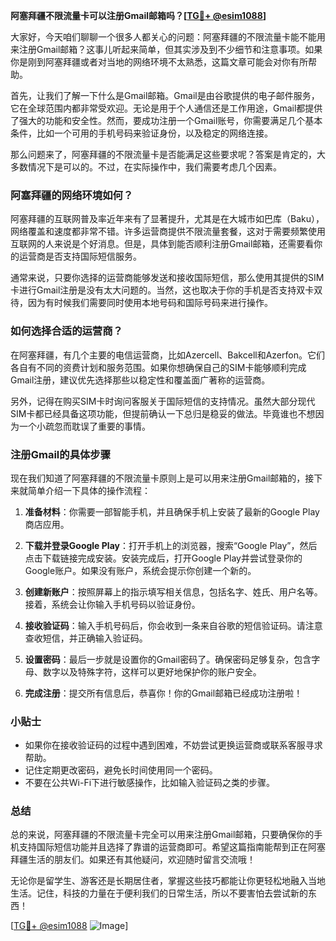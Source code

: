 **阿塞拜疆不限流量卡可以注册Gmail邮箱吗？[[TG💪+ @esim1088](https://t.me/s/esim1088)]**

大家好，今天咱们聊聊一个很多人都关心的问题：阿塞拜疆的不限流量卡能不能用来注册Gmail邮箱？这事儿听起来简单，但其实涉及到不少细节和注意事项。如果你是刚到阿塞拜疆或者对当地的网络环境不太熟悉，这篇文章可能会对你有所帮助。

首先，让我们了解一下什么是Gmail邮箱。Gmail是由谷歌提供的电子邮件服务，它在全球范围内都非常受欢迎。无论是用于个人通信还是工作用途，Gmail都提供了强大的功能和安全性。然而，要成功注册一个Gmail账号，你需要满足几个基本条件，比如一个可用的手机号码来验证身份，以及稳定的网络连接。

那么问题来了，阿塞拜疆的不限流量卡是否能满足这些要求呢？答案是肯定的，大多数情况下是可以的。不过，在实际操作中，我们需要考虑几个因素。

### 阿塞拜疆的网络环境如何？

阿塞拜疆的互联网普及率近年来有了显著提升，尤其是在大城市如巴库（Baku），网络覆盖和速度都非常不错。许多运营商提供不限流量套餐，这对于需要频繁使用互联网的人来说是个好消息。但是，具体到能否顺利注册Gmail邮箱，还需要看你的运营商是否支持国际短信服务。

通常来说，只要你选择的运营商能够发送和接收国际短信，那么使用其提供的SIM卡进行Gmail注册是没有太大问题的。当然，这也取决于你的手机是否支持双卡双待，因为有时候我们需要同时使用本地号码和国际号码来进行操作。

### 如何选择合适的运营商？

在阿塞拜疆，有几个主要的电信运营商，比如Azercell、Bakcell和Azerfon。它们各自有不同的资费计划和服务范围。如果你想确保自己的SIM卡能够顺利完成Gmail注册，建议优先选择那些以稳定性和覆盖面广著称的运营商。

另外，记得在购买SIM卡时询问客服关于国际短信的支持情况。虽然大部分现代SIM卡都已经具备这项功能，但提前确认一下总归是稳妥的做法。毕竟谁也不想因为一个小疏忽而耽误了重要的事情。

### 注册Gmail的具体步骤

现在我们知道了阿塞拜疆的不限流量卡原则上是可以用来注册Gmail邮箱的，接下来就简单介绍一下具体的操作流程：

1. **准备材料**：你需要一部智能手机，并且确保手机上安装了最新的Google Play商店应用。
   
2. **下载并登录Google Play**：打开手机上的浏览器，搜索“Google Play”，然后点击下载链接完成安装。安装完成后，打开Google Play并尝试登录你的Google账户。如果没有账户，系统会提示你创建一个新的。

3. **创建新账户**：按照屏幕上的指示填写相关信息，包括名字、姓氏、用户名等。接着，系统会让你输入手机号码以验证身份。

4. **接收验证码**：输入手机号码后，你会收到一条来自谷歌的短信验证码。请注意查收短信，并正确输入验证码。

5. **设置密码**：最后一步就是设置你的Gmail密码了。确保密码足够复杂，包含字母、数字以及特殊字符，这样可以更好地保护你的账户安全。

6. **完成注册**：提交所有信息后，恭喜你！你的Gmail邮箱已经成功注册啦！

### 小贴士

- 如果你在接收验证码的过程中遇到困难，不妨尝试更换运营商或联系客服寻求帮助。
- 记住定期更改密码，避免长时间使用同一个密码。
- 不要在公共Wi-Fi下进行敏感操作，比如输入验证码之类的步骤。

### 总结

总的来说，阿塞拜疆的不限流量卡完全可以用来注册Gmail邮箱，只要确保你的手机支持国际短信功能并且选择了靠谱的运营商即可。希望这篇指南能帮到正在阿塞拜疆生活的朋友们。如果还有其他疑问，欢迎随时留言交流哦！

无论你是留学生、游客还是长期居住者，掌握这些技巧都能让你更轻松地融入当地生活。记住，科技的力量在于便利我们的日常生活，所以不要害怕去尝试新的东西！

[[TG💪+ @esim1088](https://t.me/s/esim1088) ![Image](https://i.postimg.cc/4NQfJmqS/Snipaste-2025-05-13-00-14-12.png)]